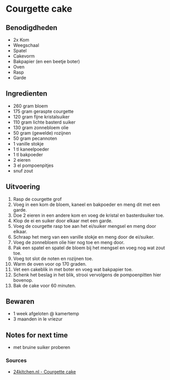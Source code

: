 # Courgette cake


## Benodigdheden

* 2x Kom
* Weegschaal
* Spatel
* Cakevorm
* Bakpapier (en een beetje boter)
* Oven
* Rasp
* Garde

## Ingredienten

* 260 gram bloem
* 175 gram geraspte courgette
* 120 gram fijne kristalsuiker
* 110 gram lichte basterd suiker
* 130 gram zonnebloem olie
* 50 gram (gewelde) rozijnen
* 50 gram pecannoten
* 1 vanille stokje
* 1 tl kaneelpoeder
* 1 tl bakpoeder
* 2 eieren
* 3 el pompoenpitjes
* snuf zout


## Uitvoering

1. Rasp de courgette grof
2. Voeg in een kom de bloem, kaneel en bakpoeder en meng dit met een garde.
3. Doe 2 eieren in een andere kom en voeg de kristal en basterdsuiker toe.
4. Klop de ei en suiker door elkaar met een garde.
5. Voeg de courgette rasp toe aan het ei/suiker mengsel en meng door elkaar.
6. Schraap het merg van een vanille stokje en meng door de ei/suiker.
7. Voeg de zonnebloem olie hier nog toe en meng door.
8. Pak een spatel en spatel de bloem bij het mengsel en voeg nog wat zout toe.
9. Voeg tot slot de noten en rozijnen toe.
10. Warm de oven voor op 170 graden.
11. Vet een cakeblik in met boter en voeg wat bakpapier toe.
12. Schenk het beslag in het blik, strooi vervolgens de pompoenpitten hier bovenop.
13. Bak de cake voor 60 minuten.

## Bewaren

* 1 week afgeloten @ kamertemp
* 3 maanden in le vriezur

## Notes for next time

* met bruine suiker proberen

### Sources
* [24kitchen.nl - Courgette cake](https://www.24kitchen.nl/recepten/courgettecake)
